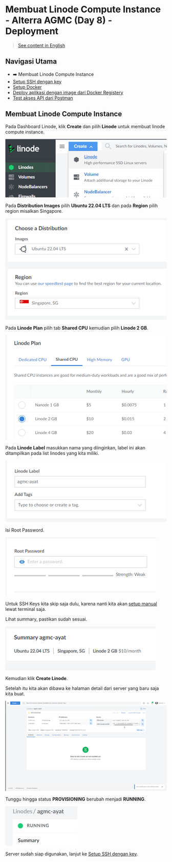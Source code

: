 # Membuat Linode Compute Instance - Alterra AGMC (Day 8) - Deployment

> [See content in English](./en-linode-setup.md)

## Navigasi Utama

- ➡️ Membuat Linode Compute Instance
- [Setup SSH dengan key](./id-setup-ssh-key.md)
- [Setup Docker](./id-setup-docker.md)
- [Deploy aplikasi dengan image dari Docker Registery](./id-deploy.md)
- [Test akses API dari Postman](./id-postman.md)

## Membuat Linode Compute Instance

Pada Dashboard Linode, klik **Create** dan pilih **Linode** untuk membuat linode compute instance.

![image-20220924152130631](./assets/image-20220924152130631.png)

Pada **Distribution Images** pilih **Ubuntu 22.04 LTS** dan pada **Region** pilih region misalkan Singapore.

![image-20220924152251123](./assets/image-20220924152251123.png)

Pada **Linode Plan** pilih tab **Shared CPU** kemudian pilih **Linode 2 GB**.

![image-20220924152429346](./assets/image-20220924152429346.png)

Pada **Linode Label** masukkan nama yang diinginkan, label ini akan ditampilkan pada list linodes yang kita miliki.

![image-20220924152600162](./assets/image-20220924152600162.png)

Isi Root Password.

![image-20220924152709811](./assets/image-20220924152709811.png)

Untuk SSH Keys kita skip saja dulu, karena nanti kita akan [setup manual](./id-setup-ssh-key.md) lewat terminal saja.

Lihat summary, pastikan sudah sesuai.

![image-20220924152833141](./assets/image-20220924152833141.png)

Kemudian klik **Create Linode**.

Setelah itu kita akan dibawa ke halaman detail dari server yang baru saja kita buat.

![image-20220926060530467](./assets/image-20220926060530467.png)

Tunggu hingga status **PROVISIONING** berubah menjadi **RUNNING**.

![image-20220926060855569](./assets/image-20220926060855569.png)

Server sudah siap digunakan, lanjut ke [Setup SSH dengan key](./id-setup-ssh-key.md).